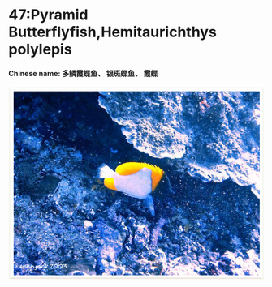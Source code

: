 # 47:Pyramid Butterflyfish,Hemitaurichthys polylepis

#### Chinese name: **多鳞霞蝶鱼、** **银斑蝶鱼、** 霞蝶

![](../../.gitbook/assets/pyramid-butterflyfish.jpg)

